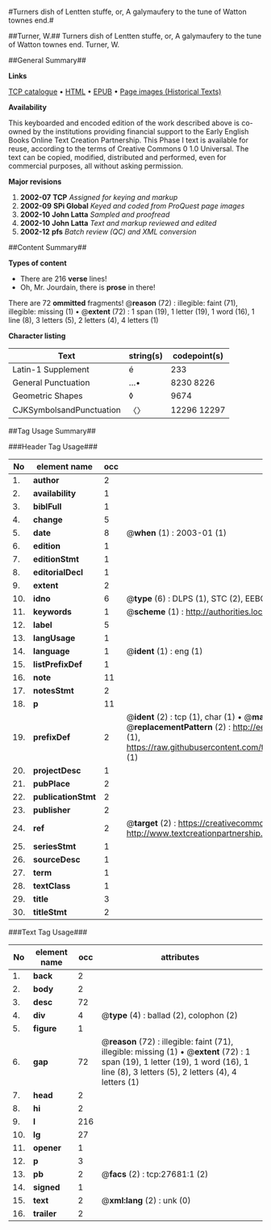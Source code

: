 #Turners dish of Lentten stuffe, or, A galymaufery to the tune of Watton townes end.#

##Turner, W.##
Turners dish of Lentten stuffe, or, A galymaufery to the tune of Watton townes end.
Turner, W.

##General Summary##

**Links**

[TCP catalogue](http://www.ota.ox.ac.uk/tcp/)  • 
[HTML](http://tei.it.ox.ac.uk/tcp/Texts-HTML/free/A14/A14045.html)  • 
[EPUB](http://tei.it.ox.ac.uk/tcp/Texts-EPUB/free/A14/A14045.epub) • 
[Page images (Historical Texts)](https://data.historicaltexts.jisc.ac.uk/view?pubId=eebo-24449854e&pageId=eebo-24449854e-27681-1)

**Availability**

This keyboarded and encoded edition of the
	       work described above is co-owned by the institutions
	       providing financial support to the Early English Books
	       Online Text Creation Partnership. This Phase I text is
	       available for reuse, according to the terms of Creative
	       Commons 0 1.0 Universal. The text can be copied,
	       modified, distributed and performed, even for
	       commercial purposes, all without asking permission.

**Major revisions**

1. __2002-07__ __TCP__ *Assigned for keying and markup*
1. __2002-09__ __SPi Global__ *Keyed and coded from ProQuest page images*
1. __2002-10__ __John Latta__ *Sampled and proofread*
1. __2002-10__ __John Latta__ *Text and markup reviewed and edited*
1. __2002-12__ __pfs__ *Batch review (QC) and XML conversion*

##Content Summary##

**Types of content**

  * There are 216 **verse** lines!
  * Oh, Mr. Jourdain, there is **prose** in there!

There are 72 **ommitted** fragments! 
 @__reason__ (72) : illegible: faint (71), illegible: missing (1)  •  @__extent__ (72) : 1 span (19), 1 letter (19), 1 word (16), 1 line (8), 3 letters (5), 2 letters (4), 4 letters (1)

**Character listing**


|Text|string(s)|codepoint(s)|
|---|---|---|
|Latin-1 Supplement|é|233|
|General Punctuation|…•|8230 8226|
|Geometric Shapes|◊|9674|
|CJKSymbolsandPunctuation|〈〉|12296 12297|

##Tag Usage Summary##

###Header Tag Usage###

|No|element name|occ|attributes|
|---|---|---|---|
|1.|__author__|2||
|2.|__availability__|1||
|3.|__biblFull__|1||
|4.|__change__|5||
|5.|__date__|8| @__when__ (1) : 2003-01 (1)|
|6.|__edition__|1||
|7.|__editionStmt__|1||
|8.|__editorialDecl__|1||
|9.|__extent__|2||
|10.|__idno__|6| @__type__ (6) : DLPS (1), STC (2), EEBO-CITATION (1), OCLC (1), VID (1)|
|11.|__keywords__|1| @__scheme__ (1) : http://authorities.loc.gov/ (1)|
|12.|__label__|5||
|13.|__langUsage__|1||
|14.|__language__|1| @__ident__ (1) : eng (1)|
|15.|__listPrefixDef__|1||
|16.|__note__|11||
|17.|__notesStmt__|2||
|18.|__p__|11||
|19.|__prefixDef__|2| @__ident__ (2) : tcp (1), char (1)  •  @__matchPattern__ (2) : ([0-9\-]+):([0-9IVX]+) (1), (.+) (1)  •  @__replacementPattern__ (2) : http://eebo.chadwyck.com/downloadtiff?vid=$1&page=$2 (1), https://raw.githubusercontent.com/textcreationpartnership/Texts/master/tcpchars.xml#$1 (1)|
|20.|__projectDesc__|1||
|21.|__pubPlace__|2||
|22.|__publicationStmt__|2||
|23.|__publisher__|2||
|24.|__ref__|2| @__target__ (2) : https://creativecommons.org/publicdomain/zero/1.0/ (1), http://www.textcreationpartnership.org/docs/. (1)|
|25.|__seriesStmt__|1||
|26.|__sourceDesc__|1||
|27.|__term__|1||
|28.|__textClass__|1||
|29.|__title__|3||
|30.|__titleStmt__|2||


###Text Tag Usage###

|No|element name|occ|attributes|
|---|---|---|---|
|1.|__back__|2||
|2.|__body__|2||
|3.|__desc__|72||
|4.|__div__|4| @__type__ (4) : ballad (2), colophon (2)|
|5.|__figure__|1||
|6.|__gap__|72| @__reason__ (72) : illegible: faint (71), illegible: missing (1)  •  @__extent__ (72) : 1 span (19), 1 letter (19), 1 word (16), 1 line (8), 3 letters (5), 2 letters (4), 4 letters (1)|
|7.|__head__|2||
|8.|__hi__|2||
|9.|__l__|216||
|10.|__lg__|27||
|11.|__opener__|1||
|12.|__p__|3||
|13.|__pb__|2| @__facs__ (2) : tcp:27681:1 (2)|
|14.|__signed__|1||
|15.|__text__|2| @__xml:lang__ (2) : unk (0)|
|16.|__trailer__|2||
